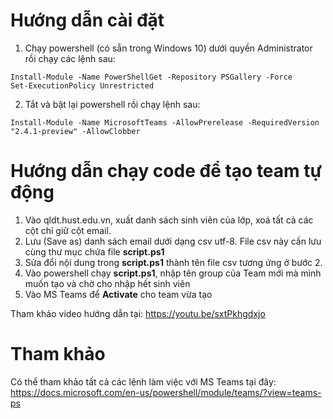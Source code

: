 # Hướng dẫn cài đặt
1. Chạy powershell (có sẵn trong Windows 10) dưới quyền Administrator rồi chạy các lệnh sau:  
```
Install-Module -Name PowerShellGet -Repository PSGallery -Force  
Set-ExecutionPolicy Unrestricted  
```
2. Tắt và bật lại powershell rồi chạy lệnh sau:  
```
Install-Module -Name MicrosoftTeams -AllowPrerelease -RequiredVersion "2.4.1-preview" -AllowClobber  
```
# Hướng dẫn chạy code để tạo team tự động
1. Vào qldt.hust.edu.vn, xuất danh sách sinh viên của lớp, xoá tất cả các cột chỉ giữ cột email.
2. Lưu (Save as) danh sách email dưới dạng csv utf-8. File csv này cần lưu cùng thư mục chứa file **script.ps1**
3. Sửa đổi nội dung trong **script.ps1** thành tên file csv tương ứng ở bước 2.
4. Vào powershell chạy **script.ps1**, nhập tên group của Team mới mà mình muốn tạo và chờ cho nhập hết sinh viên
5. Vào MS Teams để **Activate** cho team vừa tạo

Tham khảo video hướng dẫn tại: https://youtu.be/sxtPkhgdxjo

# Tham khảo
Có thể tham khảo tất cả các lệnh làm việc với MS Teams tại đây: https://docs.microsoft.com/en-us/powershell/module/teams/?view=teams-ps
